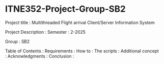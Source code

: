 # ITNE352-Project-Group-SB2

Project title : Multithreaded Flight arrival Client/Server Information System

Project Description : 
Semester : 2-2025

Group : SB2

Table of Contents :
Requirements :
How to :
The scripts :
Additional concept :
Acknowledgments :
Conclusion : 
